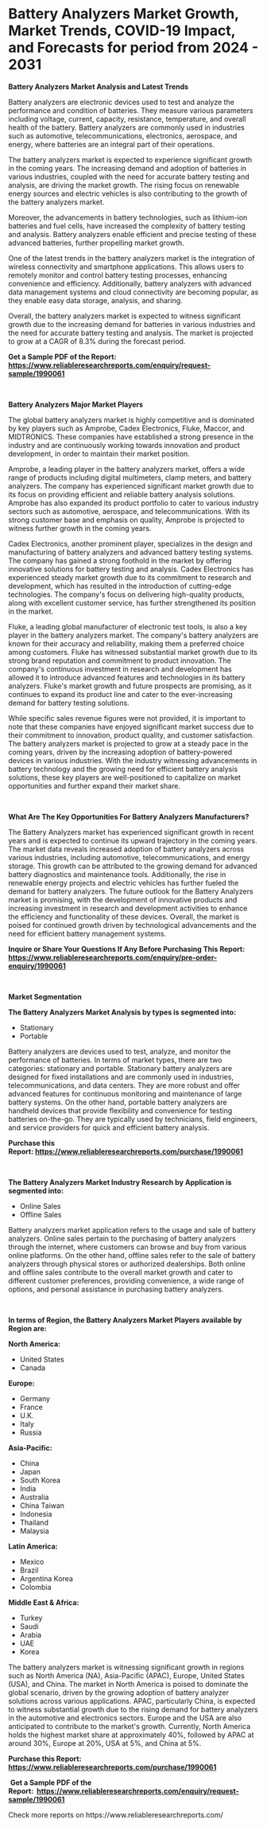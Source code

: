 <p><h1>Battery Analyzers Market Growth, Market Trends, COVID-19 Impact, and Forecasts for period from 2024 - 2031</h1></p><p><strong>Battery Analyzers Market Analysis and Latest Trends</strong></p>
<p><p>Battery analyzers are electronic devices used to test and analyze the performance and condition of batteries. They measure various parameters including voltage, current, capacity, resistance, temperature, and overall health of the battery. Battery analyzers are commonly used in industries such as automotive, telecommunications, electronics, aerospace, and energy, where batteries are an integral part of their operations.</p><p>The battery analyzers market is expected to experience significant growth in the coming years. The increasing demand and adoption of batteries in various industries, coupled with the need for accurate battery testing and analysis, are driving the market growth. The rising focus on renewable energy sources and electric vehicles is also contributing to the growth of the battery analyzers market.</p><p>Moreover, the advancements in battery technologies, such as lithium-ion batteries and fuel cells, have increased the complexity of battery testing and analysis. Battery analyzers enable efficient and precise testing of these advanced batteries, further propelling market growth.</p><p>One of the latest trends in the battery analyzers market is the integration of wireless connectivity and smartphone applications. This allows users to remotely monitor and control battery testing processes, enhancing convenience and efficiency. Additionally, battery analyzers with advanced data management systems and cloud connectivity are becoming popular, as they enable easy data storage, analysis, and sharing.</p><p>Overall, the battery analyzers market is expected to witness significant growth due to the increasing demand for batteries in various industries and the need for accurate battery testing and analysis. The market is projected to grow at a CAGR of 8.3% during the forecast period.</p></p>
<p><strong>Get a Sample PDF of the Report:&nbsp; <a href="https://www.reliableresearchreports.com/enquiry/request-sample/1990061">https://www.reliableresearchreports.com/enquiry/request-sample/1990061</a></strong></p>
<p>&nbsp;</p>
<p><strong>Battery Analyzers Major Market Players</strong></p>
<p><p>The global battery analyzers market is highly competitive and is dominated by key players such as Amprobe, Cadex Electronics, Fluke, Maccor, and MIDTRONICS. These companies have established a strong presence in the industry and are continuously working towards innovation and product development, in order to maintain their market position.</p><p>Amprobe, a leading player in the battery analyzers market, offers a wide range of products including digital multimeters, clamp meters, and battery analyzers. The company has experienced significant market growth due to its focus on providing efficient and reliable battery analysis solutions. Amprobe has also expanded its product portfolio to cater to various industry sectors such as automotive, aerospace, and telecommunications. With its strong customer base and emphasis on quality, Amprobe is projected to witness further growth in the coming years.</p><p>Cadex Electronics, another prominent player, specializes in the design and manufacturing of battery analyzers and advanced battery testing systems. The company has gained a strong foothold in the market by offering innovative solutions for battery testing and analysis. Cadex Electronics has experienced steady market growth due to its commitment to research and development, which has resulted in the introduction of cutting-edge technologies. The company's focus on delivering high-quality products, along with excellent customer service, has further strengthened its position in the market.</p><p>Fluke, a leading global manufacturer of electronic test tools, is also a key player in the battery analyzers market. The company's battery analyzers are known for their accuracy and reliability, making them a preferred choice among customers. Fluke has witnessed substantial market growth due to its strong brand reputation and commitment to product innovation. The company's continuous investment in research and development has allowed it to introduce advanced features and technologies in its battery analyzers. Fluke's market growth and future prospects are promising, as it continues to expand its product line and cater to the ever-increasing demand for battery testing solutions.</p><p>While specific sales revenue figures were not provided, it is important to note that these companies have enjoyed significant market success due to their commitment to innovation, product quality, and customer satisfaction. The battery analyzers market is projected to grow at a steady pace in the coming years, driven by the increasing adoption of battery-powered devices in various industries. With the industry witnessing advancements in battery technology and the growing need for efficient battery analysis solutions, these key players are well-positioned to capitalize on market opportunities and further expand their market share.</p></p>
<p>&nbsp;</p>
<p><strong>What Are The Key Opportunities For Battery Analyzers Manufacturers?</strong></p>
<p><p>The Battery Analyzers market has experienced significant growth in recent years and is expected to continue its upward trajectory in the coming years. The market data reveals increased adoption of battery analyzers across various industries, including automotive, telecommunications, and energy storage. This growth can be attributed to the growing demand for advanced battery diagnostics and maintenance tools. Additionally, the rise in renewable energy projects and electric vehicles has further fueled the demand for battery analyzers. The future outlook for the Battery Analyzers market is promising, with the development of innovative products and increasing investment in research and development activities to enhance the efficiency and functionality of these devices. Overall, the market is poised for continued growth driven by technological advancements and the need for efficient battery management systems.</p></p>
<p><strong>Inquire or Share Your Questions If Any Before Purchasing This Report: <a href="https://www.reliableresearchreports.com/enquiry/pre-order-enquiry/1990061">https://www.reliableresearchreports.com/enquiry/pre-order-enquiry/1990061</a></strong></p>
<p>&nbsp;</p>
<p><strong>Market Segmentation</strong></p>
<p><strong>The Battery Analyzers Market Analysis by types is segmented into:</strong></p>
<p><ul><li>Stationary</li><li>Portable</li></ul></p>
<p><p>Battery analyzers are devices used to test, analyze, and monitor the performance of batteries. In terms of market types, there are two categories: stationary and portable. Stationary battery analyzers are designed for fixed installations and are commonly used in industries, telecommunications, and data centers. They are more robust and offer advanced features for continuous monitoring and maintenance of large battery systems. On the other hand, portable battery analyzers are handheld devices that provide flexibility and convenience for testing batteries on-the-go. They are typically used by technicians, field engineers, and service providers for quick and efficient battery analysis.</p></p>
<p><strong>Purchase this Report:&nbsp;<a href="https://www.reliableresearchreports.com/purchase/1990061">https://www.reliableresearchreports.com/purchase/1990061</a></strong></p>
<p>&nbsp;</p>
<p><strong>The Battery Analyzers Market Industry Research by Application is segmented into:</strong></p>
<p><ul><li>Online Sales</li><li>Offline Sales</li></ul></p>
<p><p>Battery analyzers market application refers to the usage and sale of battery analyzers. Online sales pertain to the purchasing of battery analyzers through the internet, where customers can browse and buy from various online platforms. On the other hand, offline sales refer to the sale of battery analyzers through physical stores or authorized dealerships. Both online and offline sales contribute to the overall market growth and cater to different customer preferences, providing convenience, a wide range of options, and personal assistance in purchasing battery analyzers.</p></p>
<p>&nbsp;</p>
<p><strong>In terms of Region, the Battery Analyzers Market Players available by Region are:</strong></p>
<p>
    <p> <strong> North America: </strong>
        <ul>
            <li>United States</li>
            <li>Canada</li>
        </ul>
        </p> 
    <p> <strong> Europe: </strong>
        <ul>
            <li>Germany</li>
            <li>France</li>
            <li>U.K.</li>
            <li>Italy</li>
            <li>Russia</li>
        </ul>
        </p> 
    <p> <strong> Asia-Pacific: </strong>
        <ul>
            <li>China</li>
            <li>Japan</li>
            <li>South Korea</li>
            <li>India</li>
            <li>Australia</li>
            <li>China Taiwan</li>
            <li>Indonesia</li>
            <li>Thailand</li>
            <li>Malaysia</li>
        </ul>
        </p> 
    <p> <strong> Latin America: </strong>
        <ul>
            <li>Mexico</li>
            <li>Brazil</li>
            <li>Argentina Korea</li>
            <li>Colombia</li>
        </ul>
        </p> 
    <p> <strong> Middle East & Africa: </strong>
        <ul>
            <li>Turkey</li>
            <li>Saudi</li>
            <li>Arabia</li>
            <li>UAE</li>
            <li>Korea</li>
        </ul>
    </p>
    </p>
<p><p>The battery analyzers market is witnessing significant growth in regions such as North America (NA), Asia-Pacific (APAC), Europe, United States (USA), and China. The market in North America is poised to dominate the global scenario, driven by the growing adoption of battery analyzer solutions across various applications. APAC, particularly China, is expected to witness substantial growth due to the rising demand for battery analyzers in the automotive and electronics sectors. Europe and the USA are also anticipated to contribute to the market's growth. Currently, North America holds the highest market share at approximately 40%, followed by APAC at around 30%, Europe at 20%, USA at 5%, and China at 5%.</p></p>
<p><strong>Purchase this Report: <a href="https://www.reliableresearchreports.com/purchase/1990061">https://www.reliableresearchreports.com/purchase/1990061</a></strong></p>
<p>&nbsp;<strong>Get a Sample PDF of the Report:&nbsp;&nbsp;<a href="https://www.reliableresearchreports.com/enquiry/request-sample/1990061">https://www.reliableresearchreports.com/enquiry/request-sample/1990061</a></strong></p>
<p><strong></strong></p>
<p>Check more reports on https://www.reliableresearchreports.com/</p>